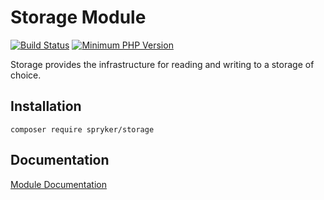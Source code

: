 # Storage Module
[![Build Status](https://travis-ci.org/spryker/storage.svg)](https://travis-ci.org/spryker/storage)
[![Minimum PHP Version](https://img.shields.io/badge/php-%3E%3D%207.3-8892BF.svg)](https://php.net/)

Storage provides the infrastructure for reading and writing to a storage of choice.

## Installation

```
composer require spryker/storage
```

## Documentation

[Module Documentation](https://academy.spryker.com/developing_with_spryker/module_guide/modules.html)
